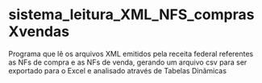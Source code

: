 # sistema_leitura_XML_NFS_comprasXvendas
Programa que lê os arquivos XML emitidos pela receita federal referentes as NFs de compra e as NFs de venda, gerando um arquivo csv para ser exportado para o Excel e analisado através de Tabelas Dinâmicas  
